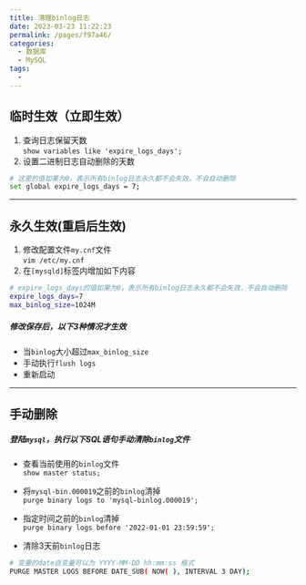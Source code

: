 ```yaml
---
title: 清理binlog日志
date: 2023-03-23 11:22:23
permalink: /pages/f97a46/
categories:
  - 数据库
  - MySQL
tags:
  - 
---
```


## 临时生效（立即生效）
1. 查询日志保留天数  
`show variables like 'expire_logs_days';`
1.  设置二进制日志自动删除的天数
```bash
# 这里的值如果为0，表示所有binlog日志永久都不会失效，不会自动删除  
set global expire_logs_days = 7;
```
---
## 永久生效(重启后生效)
1. 修改配置文件`my.cnf`文件  
`vim /etc/my.cnf`
1. 在`[mysqld]`标签内增加如下内容
```bash
# expire_logs_days的值如果为0，表示所有binlog日志永久都不会失效，不会自动删除
expire_logs_days=7
max_binlog_size=1024M
```
##### 修改保存后，以下3种情况才生效
- 当`binlog`大小超过`max_binlog_size`
- 手动执行`flush logs`
- 重新启动
 ---
## 手动删除
##### 登陆`mysql`，执行以下SQL语句手动清除`binlog`文件
- 查看当前使用的`binlog`文件  
`show master status;`
- 将`mysql-bin.000019`之前的`binlog`清掉  
`purge binary logs to 'mysql-binlog.000019';`

- 指定时间之前的`binlog`清掉  
`purge binary logs before '2022-01-01 23:59:59';`

- 清除3天前`binlog`日志
```bash
# 变量的date自变量可以为 YYYY-MM-DD hh:mm:ss 格式
PURGE MASTER LOGS BEFORE DATE_SUB( NOW( ), INTERVAL 3 DAY);
```